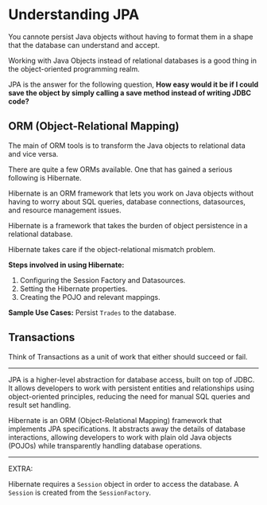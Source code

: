 # Understanding JPA

You cannote persist Java objects without having to format them in a shape that the database can understand and accept.

Working with Java Objects instead of relational databases is a good thing in the object-oriented programming realm.

JPA is the answer for the following question, **How easy would it be if I could save the object by simply calling a save method instead of writing JDBC code?**

## ORM (Object-Relational Mapping)

The main of ORM tools is to transform the Java objects to relational data and vice versa.

There are quite a few ORMs available. One that has gained a serious following is Hibernate.

Hibernate is an ORM framework that lets you work on Java objects without having to worry about SQL queries, database connections, datasources, and resource management issues.

Hibernate is a framework that takes the burden of object persistence in a relational database.

Hibernate takes care if the object-relational mismatch problem.

**Steps involved in using Hibernate:**

1. Configuring the Session Factory and Datasources.
2. Setting the Hibernate properties.
3. Creating the POJO and relevant mappings.

**Sample Use Cases:** Persist `Trades` to the database.

## Transactions

Think of Transactions as a unit of work that either should succeed or fail.

---

JPA is a higher-level abstraction for database access, built on top of JDBC. It allows developers to work with persistent entities and relationships using object-oriented principles, reducing the need for manual SQL queries and result set handling.

Hibernate is an ORM (Object-Relational Mapping) framework that implements JPA specifications. It abstracts away the details of database interactions, allowing developers to work with plain old Java objects (POJOs) while transparently handling database operations.

---

EXTRA:

Hibernate requires a `Session` object in order to access the database. A `Session` is created from the `SessionFactory`.
